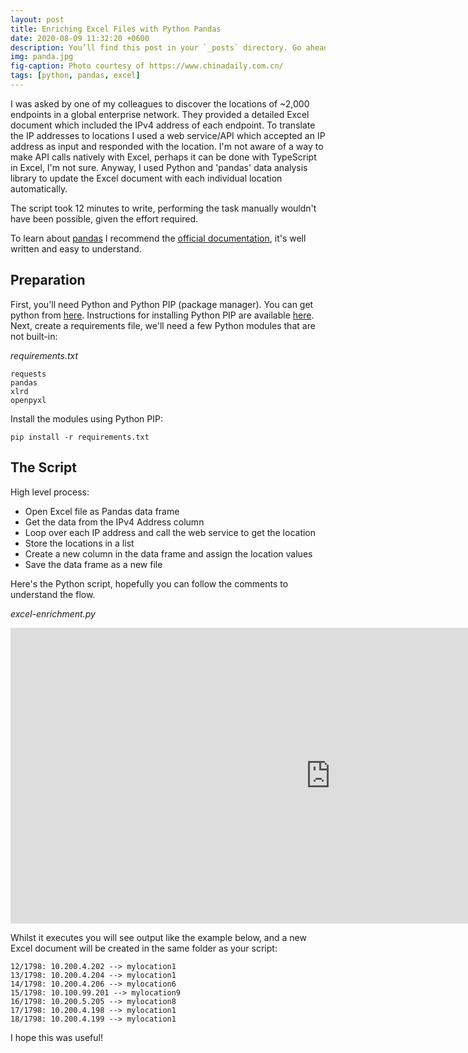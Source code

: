 ```yaml
---
layout: post
title: Enriching Excel Files with Python Pandas
date: 2020-08-09 11:32:20 +0600
description: You’ll find this post in your `_posts` directory. Go ahead and edit it and re-build the site to see your changes.
img: panda.jpg
fig-caption: Photo courtesy of https://www.chinadaily.com.cn/
tags: [python, pandas, excel]
---
```


I was asked by one of my colleagues to discover the locations of ~2,000 endpoints in a global enterprise network.  They provided a detailed Excel document which included the IPv4 address of each endpoint.  To translate the IP addresses to locations I used a web service/API which accepted an IP address as input and responded with the location.  I'm not aware of a way to make API calls natively with Excel, perhaps it can be done with TypeScript in Excel, I'm not sure. Anyway, I used Python and 'pandas' data analysis library to update the Excel document with each individual location automatically.  

The script took 12 minutes to write, performing the task manually wouldn't have been possible, given the effort required.

To learn about <a href="https://pandas.pydata.org/" target="_blank">pandas</a> I recommend the <a href="https://pandas.pydata.org/docs/index.html" target="_blank">official documentation</a>, it's well written and easy to understand. 


## Preparation

First, you'll need Python and Python PIP (package manager).  You can get python from <a href="https://www.python.org/downloads/" target="_blank">here</a>.  Instructions for installing Python PIP are available <a href="https://pip.pypa.io/en/stable/installing/" target="_blank">here</a>.  Next, create a requirements file, we'll need a few Python modules that are not built-in:

*requirements.txt*
```
requests
pandas
xlrd
openpyxl
```

Install the modules using Python PIP:

```
pip install -r requirements.txt
```

## The Script

High level process:

- Open Excel file as Pandas data frame
- Get the data from the IPv4 Address column
- Loop over each IP address and call the web service to get the location
- Store the locations in a list
- Create a new column in the data frame and assign the location values
- Save the data frame as a new file

Here's the Python script, hopefully you can follow the comments to understand the flow.  

*excel-enrichment.py*
<iframe
  src="https://carbon.now.sh/embed?bg=rgba(171%2C%20184%2C%20195%2C%201)&t=material&wt=none&l=python&ds=true&dsyoff=20px&dsblur=68px&wc=true&wa=true&pv=56px&ph=56px&ln=false&fl=1&fm=Hack&fs=14px&lh=133%25&si=false&es=2x&wm=false&code=import%2520requests%250Aimport%2520pandas%2520as%2520pd%250Aimport%2520logging%250A%250A%2523%2520setup%2520logging%252C%2520so%2520we%2520can%2520view%2520what%27s%2520happening%2520as%2520it%2520executes%250Alogging.getLogger().addHandler(logging.StreamHandler())%250Alogging.getLogger().setLevel(logging.INFO)%250A%250A%2523%2520define%2520the%2520file%252Fsheet%2520names%250Aexisting_file%2520%253D%2520%27endpoint-report.xlsx%27%250Anew_file%2520%253D%2520%27endpoint-report-with-locations.xlsx%27%250Asheet_name%2520%253D%2520%27Endpoint%2520Data%27%250A%250A%250A%2523%2520reusable%2520function%2520to%2520get%2520the%2520location%2520for%2520a%2520given%2520IP%2520address%250Adef%2520make_api_call(ip_address%253A%2520str)%253A%250A%2520%2520%2520%2520%2522%2522%2522Return%2520the%2520location%2520for%2520a%2520given%2520IP%2520address.%2522%2522%2522%250A%2520%2520%2520%2520url%2520%253D%2520f%2522https%253A%252F%252Fmywebsite%252Fapi%252F%253Fip%253D%257Bip_address%257D%2522%250A%2520%2520%2520%2520resp%2520%253D%2520requests.get(url%253Durl)%250A%2520%2520%2520%2520if%2520resp.status_code%2520%253D%253D%2520200%253A%250A%2520%2520%2520%2520%2520%2520%2520%2520location%2520%253D%2520resp.json()%255B%27location%27%255D%250A%2520%2520%2520%2520%2520%2520%2520%2520return%2520location%250A%2520%2520%2520%2520else%253A%250A%2520%2520%2520%2520%2520%2520%2520%2520raise%2520HTTPError(resp.status_code%252C%2520resp.text)%250A%250A%250Aif%2520__name__%2520%253D%253D%2520%27__main__%27%253A%250A%250A%2520%2520%2520%2520%2523%2520open%2520the%2520Excel%2520document%2520and%2520import%2520as%2520a%2520Pandas%2520data%2520frame%250A%2520%2520%2520%2520df%2520%253D%2520pd.read_excel(existing_file%252C%2520sheet_name%253Dsheet_name)%250A%250A%2520%2520%2520%2520%2523%2520get%2520the%2520values%2520of%2520the%2520column%2520%27IPv4%2520Address%27%250A%2520%2520%2520%2520ip_addresses%2520%253D%2520df%255B%27IPv4%2520Address%27%255D%250A%250A%2520%2520%2520%2520%2523%2520create%2520an%2520empty%2520list%2520to%2520store%2520the%2520location%2520values%250A%2520%2520%2520%2520locations%2520%253D%2520%255B%255D%250A%250A%2520%2520%2520%2520%2523%2520get%2520the%2520total%2520rows%2520in%2520the%2520data%2520frame%2520and%2520create%2520a%2520counter%2520to%2520track%2520progress%250A%2520%2520%2520%2520total_ips%2520%253D%2520len(ip_addresses)%250A%2520%2520%2520%2520processed_ips%2520%253D%25200%250A%250A%2520%2520%2520%2520%2523%2520loop%2520over%2520each%2520IP%2520address%250A%2520%2520%2520%2520for%2520ip%2520in%2520ip_addresses%253A%250A%2520%2520%2520%2520%2520%2520%2520%2520%2523%2520query%2520API%2520to%2520get%2520the%2520location%250A%2520%2520%2520%2520%2520%2520%2520%2520location%2520%253D%2520make_api_call(ip)%250A%250A%2520%2520%2520%2520%2520%2520%2520%2520%2523%2520log%2520to%2520screen%2520the%2520IP%2520and%2520the%2520discovered%2520location%250A%2520%2520%2520%2520%2520%2520%2520%2520logging.info(f%2522%257Bprocessed_ips%257D%252F%257Btotal_ips%257D%253A%2520%257Bip%257D%2520--%253E%2520%257Blocation%257D%2522)%250A%250A%2520%2520%2520%2520%2520%2520%2520%2520%2523%2520add%2520the%2520discovered%2520location%2520to%2520the%2520list%2520of%2520location%2520values%250A%2520%2520%2520%2520%2520%2520%2520%2520locations.append(location)%250A%250A%2520%2520%2520%2520%2520%2520%2520%2520%2523%2520increment%2520the%2520number%2520of%2520processed%2520IP%2520addresses%250A%2520%2520%2520%2520%2520%2520%2520%2520processed_ips%2520%252B%253D%25201%250A%250A%2520%2520%2520%2520%2523%2520create%2520a%2520new%2520column%2520in%2520the%2520dataframe%2520called%2520%27location%27%2520and%2520assign%2520the%2520values%2520from%2520the%2520now%2520populated%2520list%250A%2520%2520%2520%2520df%255B%27location%27%255D%2520%253D%2520locations%250A%250A%2520%2520%2520%2520%2523%2520save%2520the%2520data%2520frame%2520to%2520a%2520new%2520Excel%2520document%250A%2520%2520%2520%2520df.to_excel(new_file%252C%2520sheet_name%253Dsheet_name)%250A"
  style="width: 1024px; height: 473px; border:0; transform: scale(1); overflow:hidden;"
  sandbox="allow-scripts allow-same-origin">
</iframe>

Whilst it executes you will see output like the example below, and a new Excel document will be created in the same folder as your script:

```
12/1798: 10.200.4.202 --> mylocation1
13/1798: 10.200.4.204 --> mylocation1
14/1798: 10.200.4.206 --> mylocation6
15/1798: 10.100.99.201 --> mylocation9
16/1798: 10.200.5.205 --> mylocation8
17/1798: 10.200.4.198 --> mylocation1
18/1798: 10.200.4.199 --> mylocation1
```

I hope this was useful!
